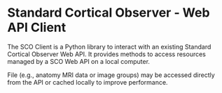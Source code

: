 # Standard Cortical Observer - Web API Client

The SCO Client is a Python library to interact with an existing Standard Cortical
Observer Web API. It provides methods to access resources managed by a SCO Web
API on a local computer.

File (e.g., anatomy MRI data or image groups) may be accessed directly from the
API or cached locally to improve performance.
